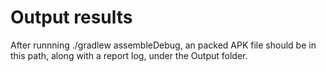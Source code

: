 # Output results
After runnning ./gradlew assembleDebug, an packed APK file should be in this path, along with a report log, under the Output folder.
